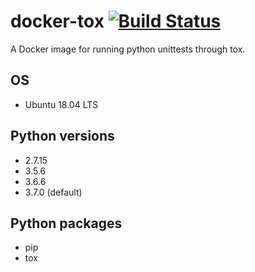 # docker-tox [![Build Status](https://travis-ci.org/shushen/tox.svg?branch=master)](https://travis-ci.org/shushen/tox)

A Docker image for running python unittests through tox.

## OS

* Ubuntu 18.04 LTS

## Python versions

* 2.7.15
* 3.5.6
* 3.6.6
* 3.7.0 (default)

## Python packages

* pip
* tox
